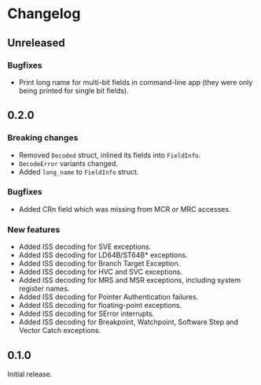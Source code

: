 # Changelog

## Unreleased

### Bugfixes

- Print long name for multi-bit fields in command-line app (they were only being printed for single
  bit fields).

## 0.2.0

### Breaking changes

- Removed `Decoded` struct, inlined its fields into `FieldInfo`.
- `DecodeError` variants changed.
- Added `long_name` to `FieldInfo` struct.

### Bugfixes

- Added CRn field which was missing from MCR or MRC accesses.

### New features

- Added ISS decoding for SVE exceptions.
- Added ISS decoding for LD64B/ST64B\* exceptions.
- Added ISS decoding for Branch Target Exception.
- Added ISS decoding for HVC and SVC exceptions.
- Added ISS decoding for MRS and MSR exceptions, including system register names.
- Added ISS decoding for Pointer Authentication failures.
- Added ISS decoding for floating-point exceptions.
- Added ISS decoding for SError interrupts.
- Added ISS decoding for Breakpoint, Watchpoint, Software Step and Vector Catch exceptions.

## 0.1.0

Initial release.
